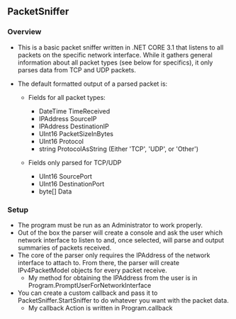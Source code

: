 ﻿## PacketSniffer

### Overview
- This is a basic packet sniffer written in .NET CORE 3.1 that listens to all packets on the specific network interface. While it gathers general information about all packet types (see below for specifics), it only parses data from TCP and UDP packets.

- The default formatted output of a parsed packet is:
    
    - Fields for all packet types:
        - DateTime TimeReceived
        - IPAddress SourceIP
        - IPAddress DestinationIP
        - UInt16 PacketSizeInBytes
        - UInt16 Protocol
        - string ProtocolAsString (Either 'TCP', 'UDP', or 'Other')
    
    - Fields only parsed for TCP/UDP
        - UInt16 SourcePort
        - UInt16 DestinationPort
        - byte[] Data


### Setup
- The program must be run as an Administrator to work properly.
- Out of the box the parser will create a console and ask the user which network interface to listen to and, once selected, will parse and output summaries of packets received.
- The core of the parser only requires the IPAddress of the network interface to attach to. From there, the parser will create IPv4PacketModel objects for every packet receive.
    - My method for obtaining the IPAddress from the user is in Program.PromptUserForNetworkInterface
- You can create a custom callback and pass it to PacketSniffer.StartSniffer to do whatever you want with the packet data.
    - My callback Action is written in Program.callback

